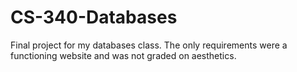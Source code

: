 # CS-340-Databases
Final project for my databases class. The only requirements were a functioning website and was not graded on aesthetics. 
